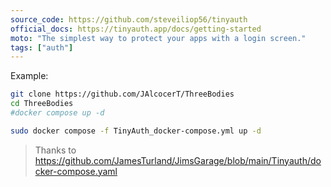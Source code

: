 ```yaml
---
source_code: https://github.com/steveiliop56/tinyauth
official_docs: https://tinyauth.app/docs/getting-started
moto: "The simplest way to protect your apps with a login screen."
tags: ["auth"]
---
```



Example: 

```sh
git clone https://github.com/JAlcocerT/ThreeBodies
cd ThreeBodies
#docker compose up -d

sudo docker compose -f TinyAuth_docker-compose.yml up -d
```

> Thanks to https://github.com/JamesTurland/JimsGarage/blob/main/Tinyauth/docker-compose.yaml